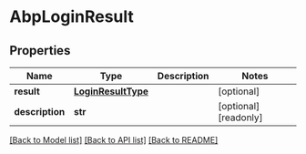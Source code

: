 # AbpLoginResult


## Properties
Name | Type | Description | Notes
------------ | ------------- | ------------- | -------------
**result** | [**LoginResultType**](LoginResultType.md) |  | [optional] 
**description** | **str** |  | [optional] [readonly] 

[[Back to Model list]](../README.md#documentation-for-models) [[Back to API list]](../README.md#documentation-for-api-endpoints) [[Back to README]](../README.md)


